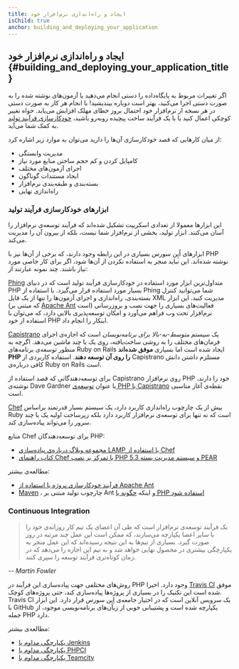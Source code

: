 ```yaml
---
title: ایجاد و راه‌اندازی نرم‌افزار خود
isChild: true
anchor: building_and_deploying_your_application
---
```


## ایجاد و راه‌اندازی نرم‌افزار خود {#building_and_deploying_your_application_title}

اگر تغییرات مربوط به پایگاه‌داده را دستی انجام می‌دهید یا آزمون‌های نوشته شده را به صورت دستی اجرا می‌کنید، بهتر است دوباره بیندیشید! با انجام هر کار به صورت دستی در هر نسخه‌ از نرم‌افزار خود احتمال بروز خطای مهلک افزایش می‌یابد. خواه تغییر کوچکی اعمال کنید یا با یک فرآیند ساخت پیچیده روبه‌رو باشید، [خودکارسازی فرآیند تولید](http://en.wikipedia.org/wiki/Build_automation) به کمک شما می‌آید.

از میان کارهایی که قصد خودکارسازی آن‌ها را دارید می‌توان به موارد زیر اشاره کرد:

* مدیریت وابستگی
* کامپایل کردن و کم حجم ساختن منابع مورد نیاز
* اجرای آزمون‌های مختلف
* ایجاد مستندات گوناگون
* بسته‌بندی و طبقه‌بندی نرم‌افزار
* راه‌اندازی نهایی

### ابزارهای خودکارسازی فرآیند تولید

این ابزارها معمولا از تعدادی اسکریپت تشکیل شده‌اند که فرآیند توسعه‌ی نرم‌افزار را آسان می‌کنند. ابزار تولید، بخشی از نرم‌افزار شما نیست، بلکه از بیرون آن را مدیریت می‌کند.

ابزارهای اُپِن سورس بسیاری در این رابطه وجود دارند، که برخی از آن‌ها نیز با PHP نوشته شده‌اند. این نباید منجر به استفاده نکردن از آن‌ها شود، اگر برای کار خاصی مورد نیاز باشند. چند نمونه عبارتند از:

[Phing](http://www.phing.info) متداول‌ترین ابزار مورد استفاده در خودکارسازی فرآیند تولید است که در دنیای PHP بسیار مورد استفاده قرار می‌گیرد. با استفاده از Phing شما می‌توانید کنترل بسته‌بندی، راه‌اندازی و اجرای آزمون‌ها را تنها از یک فایل XML مدیریت کنید. این ابزار (که مبتنی بر [Apache Ant](http://ant.apache.org/) است) فعالیت‌های بسیاری را جهت نصب و بروزرسانی نرم‌افزار تحت وب فراهم می‌آورد و امکان توسعه‌پذیری بالایی دارد، که می‌توان با استفاده از خود PHP اینکار را انجام داد.

[Capistrano](https://github.com/capistrano/capistrano/wiki) یک سیستم *متوسط-به-بالا برای برنامه‌نویسان* است که اجازه‌ی اجرای فرما‌ن‌های مختلف را به روشی ساخت‌یافته، روی یک یا چند ماشین می‌دهد. اگرچه به منظور توسعه‌ی برنامه‌های Ruby on Rails ایجاد شده است اما بسیاری **موفق شده‌اند PHP را روی آن توسعه دهند**. استفاده کاربردی از Capistrano مستلزم داشتن دانش کافی درباره‌ی Ruby on Rails است.

برای توسعه‌دهندگانی که قصد استفاده از Capistrano روی نرم‌افزار PHP خود را دارند، نوشته‌ی Dave Gardner با عنوان [توسعه‌ی PHP با Capistrano](http://www.davegardner.me.uk/blog/2012/02/13/php-deployment-with-capistrano/) نقطه‌ی آغاز مناسبی است.

[Chef](http://www.opscode.com/chef/) بیش از یک چارچوب راه‌اندازی کاربرد دارد، یک سیستم بسیار قدرتمند براساس Ruby است که نه تنها برای توسعه‌ی نرم‌افزار کاربرد دارد بلکه زیرساخت اولیه یک یا چند سرور را می‌تواند پیاده‌سازی کند.

منابع Chef برای توسعه‌دهندگان PHP:

* [مجموعه وبلاگ درباره‌ی پیاده‌سازی LAMP با استفاده از Chef](http://www.jasongrimes.org/2012/06/managing-lamp-environments-with-chef-vagrant-and-ec2-1-of-3/)
* [کتاب راهنمای Chef با تمرکز بر نصب PHP 5.3 و سیستم مدیریت بسته PEAR](https://github.com/opscode-cookbooks/php)

مطالعه‌ی بیشتر:

* [فرآیند خودکارسازی پروژه با استفاده از Apache Ant](http://net.tutsplus.com/tutorials/other/automate-your-projects-with-apache-ant/)
* [Maven](http://maven.apache.org/) ، چارچوب تولید مبتنی بر Ant و اینکه [چگونه با PHP استفاده شود](http://www.php-maven.org/)

### Continuous Integration

> یک فرآیند توسعه‌ی نرم‌افزار است که طی آن اعضای یک تیم کار روزانه‌ی خود را با سایر اعضا یکپارچه می‌سازند، که ممکن است این عمل چند  مرتبه در روز صورت گیرد. بسیاری از تیم‌ها به این نتیجه رسیده‌اند که این عمل منجر به یکپارچگی بیشتری در محصول نهایی خواهد شد و به تیم این اجازه را می‌دهد که در زمان کوتاه‌تری فرآیند توسعه را سپری کنند.

*-- Martin Fowler*

روش‌های مختلفی جهت پیاده‌سازی این فرآیند در PHP وجود دارد. اخیرا [Travis CI](https://travis-ci.org/) موفق شده است این تکنیک را در بسیاری از پروژه‌ها پیاده‌سازی کند، حتی پروژه‌های کوچک. Travis CI یک سرویس آنلاین است که در اختیار جامعه‌ی اِپِن سورس قرار دارد. این ابزار با GitHub یکپارچه شده است و پشتیبانی خوبی از زبان‌های برنامه‌نویسی موجود، از جمله PHP دارد.

مطالعه‌ی بیشتر:

* [یکپارچگی مداوم با Jenkins](http://jenkins-ci.org/)
* [یکپارچگی مداوم با PHPCI](http://www.phptesting.org/)
* [یکپارچگی مداوم با Teamcity](http://www.jetbrains.com/teamcity/)
